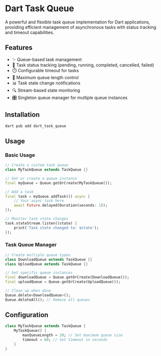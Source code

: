 # Dart Task Queue

A powerful and flexible task queue implementation for Dart applications, providing efficient management of asynchronous tasks with status tracking and timeout capabilities.

## Features

- ✨ Queue-based task management
- 🔄 Task status tracking (pending, running, completed, cancelled, failed)
- ⏱️ Configurable timeout for tasks
- 🎯 Maximum queue length control
- 📊 Task state change notifications
- 🔍 Stream-based state monitoring
- 🎛️ Singleton queue manager for multiple queue instances

## Installation

```bash
dart pub add dart_task_queue
```

## Usage

### Basic Usage

```dart
// Create a custom task queue
class MyTaskQueue extends TaskQueue {}

// Get or create a queue instance
final myQueue = Queue.getOrCreate(MyTaskQueue());

// Add a task
final task = myQueue.addTask(() async {
    // Your async task here
    await Future.delayed(Duration(seconds: 1));
});

// Monitor task state changes
task.stateStream.listen((state) {
    print('Task state changed to: $state');
});
```

### Task Queue Manager

```dart
// Create multiple queue types
class DownloadQueue extends TaskQueue {}
class UploadQueue extends TaskQueue {}

// Get specific queue instances
final downloadQueue = Queue.getOrCreate(DownloadQueue());
final uploadQueue = Queue.getOrCreate(UploadQueue());

// Clean up when done
Queue.delete<DownloadQueue>();
Queue.deleteAll(); // Remove all queues
```

## Configuration

```dart
class MyTaskQueue extends TaskQueue {
    MyTaskQueue() {
        maxQueueLength = 20; // Set maximum queue size
        timeout = 60; // Set timeout in seconds
    }
}
```